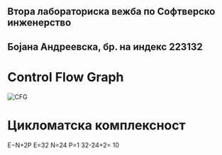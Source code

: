 Втора лабораториска вежба по Софтверско инженерство
-----------------------------------------------------
Бојана Андреевска, бр. на индекс 223132
-----------------------------------------------------
Control Flow Graph
=
![CFG](https://github.com/andreeevska/SI_2024_lab2_223132/assets/117678017/f3f1d325-077b-4045-8f61-2944f87bff54)

Цикломатска комплексност
=
E−N+2P
E=32 N=24 P=1
32-24+2= 10



